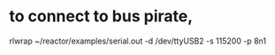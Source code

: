 
# to connect to bus pirate,
rlwrap ~/reactor/examples/serial.out -d /dev/ttyUSB2 -s 115200 -p 8n1

